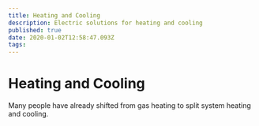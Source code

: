 ```yaml
---
title: Heating and Cooling
description: Electric solutions for heating and cooling
published: true
date: 2020-01-02T12:58:47.093Z
tags: 
---
```


# Heating and Cooling
Many people have already shifted from gas heating to split system heating and cooling. 